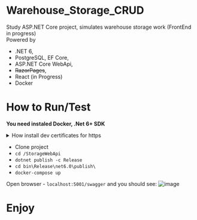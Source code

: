 # Warehouse_Storage_CRUD
Study ASP.NET Core project, simulates warehouse storage work (FrontEnd in progress) <br/>
Powered by 
- .NET 6,
- PostgreSQL, EF Core,
- ASP.NET Core WebApi,
- ~~RazorPages~~,
- React (in Progress)
- Docker

# How to Run/Test
**You need instaled Docker, .Net 6+ SDK**
<details><summary>How install dev certificates for https</summary>
<p>

####   see ```StorageWebApi/docker-compose.yml``` for more info

####   You can use certificates of Letsencrypt - https://letsencrypt.org/
####   or via more simple way -

```
  dotnet dev-certs https -ep %USERPROFILE%\.aspnet\https\aspnetapp.pfx -p { password here }
  dotnet dev-certs https --trust
```

</p>
</details>

 - Clone project
 - ```cd /StorageWebApi```
 - ```dotnet publish -c Release```
 - ```cd bin\Release\net6.0\publish\```
 - ```docker-compose up```
 
 Open browser - ```localhost:5001/swagger``` and you should see:
 ![image](https://user-images.githubusercontent.com/36087533/199022508-ee7071aa-785b-4c79-9295-c667ecf3712e.png)

# Enjoy
